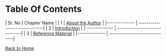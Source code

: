 # Table Of Contents

| Sr. No | Chapter Name |
| 1 | [About the Author](about_the_Author.md) |
|-------------- | ------------------------------|
| 2 | [Introduction](intro.md) |
|-------------- | ------------------------------|
| 3 | [Reference Material](online_ref_mat.md) |
|-------------- | ------------------------------|



[Back to Home](index.md)

